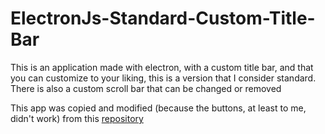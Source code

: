 # ElectronJs-Standard-Custom-Title-Bar
This is an application made with electron, with a custom title bar, and that you can customize to your liking, this is a version that I consider standard. There is also a custom scroll bar that can be changed or removed

This app was copied and modified (because the buttons, at least to me, didn't work) from this [repository](https://github.com/binaryfunt/electron-seamless-titlebar-tutorial)
